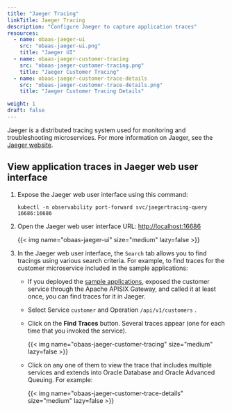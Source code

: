 ```yaml
---
title: "Jaeger Tracing"
linkTitle: Jaeger Tracing
description: "Configure Jaeger to capture application traces"
resources:
  - name: obaas-jaeger-ui
    src: "obaas-jaeger-ui.png"
    title: "Jaeger UI"
  - name: obaas-jaeger-customer-tracing
    src: "obaas-jaeger-customer-tracing.png"
    title: "Jaeger Customer Tracing"
  - name: obaas-jaeger-customer-trace-details
    src: "obaas-jaeger-customer-trace-details.png"
    title: "Jaeger Customer Tracing Details"

weight: 1
draft: false
---
```


Jaeger is a distributed tracing system used for monitoring and troubleshooting microservices.
For more information on Jaeger, see the [Jaeger website](https://www.jaegertracing.io/).

## View application traces in Jaeger web user interface

1. Expose the Jaeger web user interface using this command:

    ```shell
    kubectl -n observability port-forward svc/jaegertracing-query 16686:16686
    ```

2. Open the Jaeger web user interface URL: <http://localhost:16686>

    <!-- spellchecker-disable -->
    {{< img name="obaas-jaeger-ui" size="medium" lazy=false >}}
    <!-- spellchecker-enable -->

3. In the Jaeger web user interface, the `Search` tab allows you to find tracings using various search criteria. For example, to find
   traces for the customer microservice included in the sample applications:

    * If you deployed the [sample applications](../../sample-apps), exposed the customer service through the Apache APISIX Gateway, and called it at least once, you can
      find traces for it in Jaeger.
    * Select Service `customer` and Operation `/api/v1/customers` .
    * Click on the **Find Traces** button. Several traces appear (one for each time that you invoked the service).

        <!-- spellchecker-disable -->
        {{< img name="obaas-jaeger-customer-tracing" size="medium" lazy=false >}}
        <!-- spellchecker-enable -->

    * Click on any one of them to view the trace that includes multiple services and extends into Oracle Database and Oracle Advanced Queuing. For example:

        <!-- spellchecker-disable -->
        {{< img name="obaas-jaeger-customer-trace-details" size="medium" lazy=false >}}
        <!-- spellchecker-enable -->
